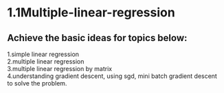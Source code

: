 # 1.1Multiple-linear-regression
## Achieve the basic ideas for topics below:  
1.simple linear regression  
2.multiple linear regression  
3.multiple linear regression by matrix  
4.understanding gradient descent, using sgd, mini batch gradient descent to solve the problem.
